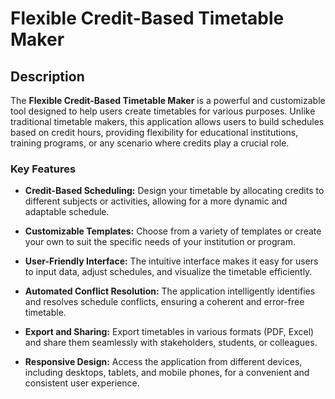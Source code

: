 # Flexible Credit-Based Timetable Maker

## Description

The **Flexible Credit-Based Timetable Maker** is a powerful and customizable tool designed to help users create timetables for various purposes. Unlike traditional timetable makers, this application allows users to build schedules based on credit hours, providing flexibility for educational institutions, training programs, or any scenario where credits play a crucial role.

### Key Features

- **Credit-Based Scheduling:** Design your timetable by allocating credits to different subjects or activities, allowing for a more dynamic and adaptable schedule.

- **Customizable Templates:** Choose from a variety of templates or create your own to suit the specific needs of your institution or program.

- **User-Friendly Interface:** The intuitive interface makes it easy for users to input data, adjust schedules, and visualize the timetable efficiently.

- **Automated Conflict Resolution:** The application intelligently identifies and resolves schedule conflicts, ensuring a coherent and error-free timetable.

- **Export and Sharing:** Export timetables in various formats (PDF, Excel) and share them seamlessly with stakeholders, students, or colleagues.

- **Responsive Design:** Access the application from different devices, including desktops, tablets, and mobile phones, for a convenient and consistent user experience.



